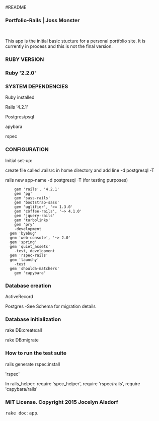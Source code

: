 #README
<h3>Portfolio-Rails | Joss Monster</h3><br>

<p>This app is the initial basic stucture for a personal portfolio site. It is currently in process and this is not the final version.</P>

<h3>RUBY VERSION <h3>
<p>Ruby '2.2.0'</p>

<h3>SYSTEM DEPENDENCIES</h3>

<p>Ruby installed</p>
<p>Rails '4.2.1'</p>
<p>Postgres/psql</p>
<p>apybara</p>
<p>rspec</p>


<h3>CONFIGURATION</h3>
<p>Initial set-up:
<p>create file called .railsrc in home directory and add line -d postgresql -T </p>
<p>rails new app-name -d postgresql -T   (for testing purposes)</p>

		gem 'rails', '4.2.1'
		gem 'pg'
		gem 'sass-rails'
		gem 'bootstrap-sass'
		gem 'uglifier', '>= 1.3.0'
		gem 'coffee-rails', '~> 4.1.0'
		gem 'jquery-rails'
		gem 'turbolinks'
		gem 'pry'
		-development
	  gem 'byebug'
	  gem 'web-console', '~> 2.0'
	  gem 'spring'
	  gem 'quiet_assets'
		-test, development
	  gem 'rspec-rails'
	  gem 'launchy'
		-test
	  gem 'shoulda-matchers'
	 	gem 'capybara'

<h3>Database creation</h3>
<p>ActiveRecord</p>
<p>Postgres -See Schema for migration details</p>

<h3>Database initialization</h3>
<p>rake DB:create:all</p>
<p>rake DB:migrate</p>


<h3>How to run the test suite</h3>
<p>rails generate rspec:install</p>
<p>'rspec'</p>
<p>In rails_helper: require 'spec_helper', require 'rspec/rails', require 'capybara/rails'</p>




<h3>MIT License. Copyright 2015 Jocelyn Alsdorf</h3>



<tt>rake doc:app</tt>.
